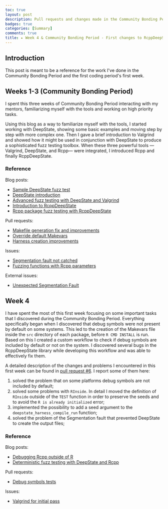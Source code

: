 ```yaml
---
toc: true
layout: post
description: Pull requests and changes made in the Community Bonding Period and in the first week
badges: true
categories: [Summary]
comments: true
title: ▸ Week 4 & Community Bonding Period - First changes to RcppDeepState
---
```


## Introduction
This post is meant to be a reference for the work I've done in the Community Bonding Period and the first coding period's first week.


## Weeks 1-3 (Community Bonding Period)
I spent this three weeks of Community Bonding Period interacting with my mentors, familiarizing myself with the tools and working on high priority tasks. 

Using this blog as a way to familiarize myself with the tools, I started working with DeepState, showing some basic examples and moving step by step with more complex one. Then I gave a brief introduction to Valgrind and showed how it might be used in conjunction with DeepState to produce a sophisticated fuzz testing toolbox.
When these three powerful tools —Valgrind, DeepState, and Rcpp— were integrated, I introduced Rcpp and finally RcppDeepState. 

### Reference
Blog posts:
* [Sample DeepState fuzz test](https://fabriziosandri.github.io/gsoc-2022-blog/deepstate/fuzz/c++/2022/05/17/deepstate-sample.html)
* [DeepState introduction](https://fabriziosandri.github.io/gsoc-2022-blog/deepstate/fuzz/c++/2022/05/25/about-deepstate.html)
* [Advanced fuzz testing with DeepState and Valgrind](https://fabriziosandri.github.io/gsoc-2022-blog/deepstate/fuzz/c++/valgrind/2022/05/27/advanced-deepstate.html)
* [Introduction to RcppDeepState](https://fabriziosandri.github.io/gsoc-2022-blog/rcppdeepstate/fuzz/r/2022/05/31/rcppdeepstate-introduction.html)
* [Rcpp package fuzz testing with RcppDeepState](https://fabriziosandri.github.io/gsoc-2022-blog/rcppdeepstate/fuzz/r/c++/2022/06/07/rcppdeepstate-automatic-fuzz-testing-copy.html)


Pull requests:
* [Makefile generation fix and improvements](https://github.com/FabrizioSandri/RcppDeepState/pull/1)
* [Override default Makevars](https://github.com/FabrizioSandri/RcppDeepState/pull/3)
* [Harness creation improvements](https://github.com/FabrizioSandri/RcppDeepState/pull/5)

Issues:
* [Segmentation fault not catched](https://github.com/FabrizioSandri/RcppDeepState/issues/2)
* [Fuzzing functions with Rcpp parameters](https://github.com/FabrizioSandri/RcppDeepState/issues/4)

External issues:
* [Unexpected Segmentation Fault](https://github.com/RcppCore/Rcpp/issues/1221)

## Week 4
I have spent the most of this first week focusing on some important tasks that I discovered during the Community Bonding Period.
Everything specifically began when I discovered that debug symbols were not present by default on some systems. This led to the creation of the Makevars file inside the `src` directory of each package, before `R CMD INSTALL` is run. Based on this I created a custom workflow to check if debug symbols are included by default or not on the system. I discovered several bugs in the RcppDeepState library while developing this workflow and was able to effectively fix them. 

A detailed description of the changes and problems I encountered in this first week can be found in [pull request #6](https://github.com/FabrizioSandri/RcppDeepState/pull/6). I report some of them here:
1. solved the problem that on some platforms debug symbols are not included by default;
2. solved some problems with `RInside`. In detail I moved the definition of `RInside` outside of the `TEST` function in order to preserve the seeds and to avoid the `R is already initialized` error;
3. implemented the possibility to add a seed argument to the `deepstate_harness_compile_run` function;
4. solved the problem of the Segmentation fault that prevented DeepState to create the output files;


### Reference
Blog posts:
* [Debugging Rcpp outside of R](https://fabriziosandri.github.io/gsoc-2022-blog/rcpp/debug/r/c++/valgrind/2022/06/10/rcpp-debugging.html)
* [Deterministic fuzz testing with DeepState and Rcpp](https://fabriziosandri.github.io/gsoc-2022-blog/deepstate/rcpp/c++/r/2022/06/21/deterministic-fuzz-testing.html)

Pull requests:
* [Debug symbols tests](https://github.com/FabrizioSandri/RcppDeepState/pull/6)

Issues:
* [ Valgrind for initial pass](https://github.com/FabrizioSandri/RcppDeepState/issues/7)
